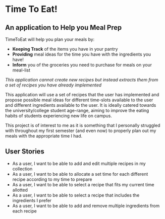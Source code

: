 # Time To Eat!

## An application to Help you Meal Prep

TimeToEat will help you plan your meals by:
- **Keeping Track** of the items you have in your pantry
- **Providing** meal ideas for the time you have with the ingredients you have!
- **Inform** you of the groceries you need to purchase for meals on your meal-list

*This application cannot create new recipes but 
instead extracts them from a set of recipes you have already implemented*

This application will use a set of recipes that the user has implemented
and propose possible meal ideas for different time-slots available to the user
and different ingredients available to the user. It is ideally
catered towards the university/college student age-range, aiming to improve
the eating habits of students experiencing new life on campus.

This project is of interest to me as it is something that I personally struggled with
throughout my first semester (and even now) to properly plan out my meals with the appropriate time
I had.

## User Stories
- As a user, I want to be able to add and edit multiple recipes in my collection
- As a user, I want to be able to allocate a set time for each different recipe according to my time to prepare
- As a user, I want to be able to select a recipe that fits my current time allotted
- As a user, I want to be able to select a recipe that includes the ingredients I prefer
- As a user, I want to be able to add and remove multiple ingredients from each recipe
